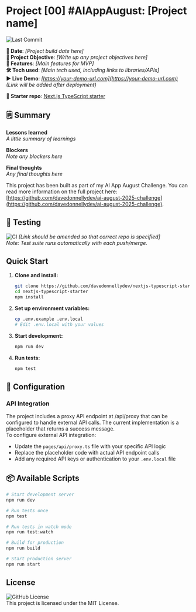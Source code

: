 # Project [00] #AIAppAugust: [Project name]

![Last Commit](https://img.shields.io/github/last-commit/davedonnellydev/nextjs-typescript-starter)

**📆 Date**: *[Project build date here]*  
**🎯 Project Objective**: *[Write up any project objectives here]*  
**🚀 Features**: *[Main features for MVP]*  
**🛠️ Tech used**: *[Main tech used, including links to libraries/APIs]*  
**▶️ Live Demo**: *[https://your-demo-url.com](https://your-demo-url.com)*  
*(Link will be added after deployment)*  

**🏁 Starter repo**: [Next.js TypeScript starter](https://github.com/davedonnellydev/nextjs-typescript-starter)  

## 🗒️ Summary
**Lessons learned**  
*A little summary of learnings*  

**Blockers**  
*Note any blockers here*  

**Final thoughts**  
*Any final thoughts here*  


This project has been built as part of my AI App August Challenge. You can read more information on the full project here: [https://github.com/davedonnellydev/ai-august-2025-challenge](https://github.com/davedonnellydev/ai-august-2025-challenge).  

## 🧪 Testing

![CI](https://github.com/davedonnellydev/nextjs-typescript-starter/actions/workflows/ci.yml/badge.svg) *[Link should be amended so that correct repo is specified]*  
*Note: Test suite runs automatically with each push/merge.*  

## Quick Start

1. **Clone and install:**
   ```bash
   git clone https://github.com/davedonnellydev/nextjs-typescript-starter.git
   cd nextjs-typescript-starter
   npm install
   ```

2. **Set up environment variables:**
   ```bash
   cp .env.example .env.local
   # Edit .env.local with your values
   ```

3. **Start development:**
   ```bash
   npm run dev
   ```

4. **Run tests:**
   ```bash
   npm test
   ```

## 🔧 Configuration

### API Integration
The project includes a proxy API endpoint at /api/proxy that can be configured to handle external API calls. The current implementation is a placeholder that returns a success message.  
To configure external API integration:
- Update the `pages/api/proxy.ts` file with your specific API logic
- Replace the placeholder code with actual API endpoint calls
- Add any required API keys or authentication to your `.env.local` file


## 📦 Available Scripts
```bash
# Start development server
npm run dev

# Run tests once
npm test

# Run tests in watch mode
npm run test:watch

# Build for production
npm run build

# Start production server
npm run start
```



## License
![GitHub License](https://img.shields.io/github/license/davedonnellydev/nextjs-typescript-starter)  
This project is licensed under the MIT License.
